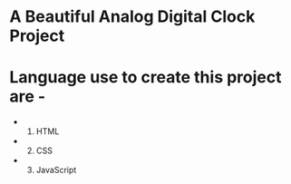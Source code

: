 # A Beautiful Analog Digital Clock Project
# Language use to create this project are -
- 1. HTML
- 2. CSS
- 3. JavaScript